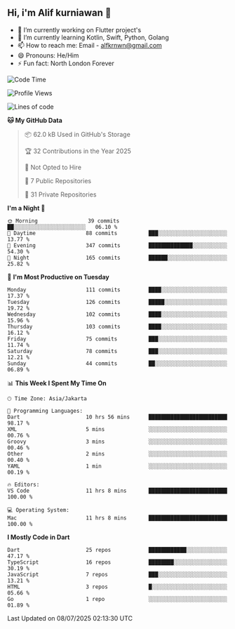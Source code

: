 ## Hi, i'm Alif kurniawan 👋

- 🔭 I’m currently working on Flutter project's
- 🌱 I’m currently learning Kotlin, Swift, Python, Golang
- 📫 How to reach me: Email - alfkrnwn@gmail.com
- 😄 Pronouns: He/Him
- ⚡ Fun fact: North London Forever

<!--START_SECTION:waka-->
![Code Time](http://img.shields.io/badge/Code%20Time-118%20hrs%2012%20mins-blue)

![Profile Views](http://img.shields.io/badge/Profile%20Views-27-blue)

![Lines of code](https://img.shields.io/badge/From%20Hello%20World%20I%27ve%20Written-683.2%20thousand%20lines%20of%20code-blue)

**🐱 My GitHub Data** 

> 📦 62.0 kB Used in GitHub's Storage 
 > 
> 🏆 32 Contributions in the Year 2025
 > 
> 🚫 Not Opted to Hire
 > 
> 📜 7 Public Repositories 
 > 
> 🔑 31 Private Repositories 
 > 
**I'm a Night 🦉** 

```text
🌞 Morning                39 commits          ██░░░░░░░░░░░░░░░░░░░░░░░   06.10 % 
🌆 Daytime                88 commits          ███░░░░░░░░░░░░░░░░░░░░░░   13.77 % 
🌃 Evening                347 commits         ██████████████░░░░░░░░░░░   54.30 % 
🌙 Night                  165 commits         ██████░░░░░░░░░░░░░░░░░░░   25.82 % 
```
📅 **I'm Most Productive on Tuesday** 

```text
Monday                   111 commits         ████░░░░░░░░░░░░░░░░░░░░░   17.37 % 
Tuesday                  126 commits         █████░░░░░░░░░░░░░░░░░░░░   19.72 % 
Wednesday                102 commits         ████░░░░░░░░░░░░░░░░░░░░░   15.96 % 
Thursday                 103 commits         ████░░░░░░░░░░░░░░░░░░░░░   16.12 % 
Friday                   75 commits          ███░░░░░░░░░░░░░░░░░░░░░░   11.74 % 
Saturday                 78 commits          ███░░░░░░░░░░░░░░░░░░░░░░   12.21 % 
Sunday                   44 commits          ██░░░░░░░░░░░░░░░░░░░░░░░   06.89 % 
```


📊 **This Week I Spent My Time On** 

```text
🕑︎ Time Zone: Asia/Jakarta

💬 Programming Languages: 
Dart                     10 hrs 56 mins      █████████████████████████   98.17 % 
XML                      5 mins              ░░░░░░░░░░░░░░░░░░░░░░░░░   00.76 % 
Groovy                   3 mins              ░░░░░░░░░░░░░░░░░░░░░░░░░   00.46 % 
Other                    2 mins              ░░░░░░░░░░░░░░░░░░░░░░░░░   00.40 % 
YAML                     1 min               ░░░░░░░░░░░░░░░░░░░░░░░░░   00.19 % 

🔥 Editors: 
VS Code                  11 hrs 8 mins       █████████████████████████   100.00 % 

💻 Operating System: 
Mac                      11 hrs 8 mins       █████████████████████████   100.00 % 
```

**I Mostly Code in Dart** 

```text
Dart                     25 repos            ████████████░░░░░░░░░░░░░   47.17 % 
TypeScript               16 repos            ████████░░░░░░░░░░░░░░░░░   30.19 % 
JavaScript               7 repos             ███░░░░░░░░░░░░░░░░░░░░░░   13.21 % 
HTML                     3 repos             █░░░░░░░░░░░░░░░░░░░░░░░░   05.66 % 
Go                       1 repo              ░░░░░░░░░░░░░░░░░░░░░░░░░   01.89 % 
```




 Last Updated on 08/07/2025 02:13:30 UTC
<!--END_SECTION:waka-->
